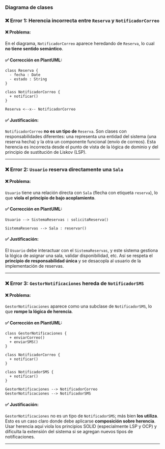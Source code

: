 ### Diagrama de clases

### ❌ **Error 1: Herencia incorrecta entre `Reserva` y `NotificadorCorreo`**

#### ❌ Problema:

En el diagrama, `NotificadorCorreo` aparece heredando de `Reserva`, lo cual **no tiene sentido semántico**.

#### ✅ Corrección en PlantUML:

```plantuml
class Reserva {
  - fecha : Date
  - estado : String
}

class NotificadorCorreo {
  + notificar()
}

Reserva <--x-- NotificadorCorreo
```

#### ✅ Justificación:

`NotificadorCorreo` **no es un tipo de** `Reserva`. Son clases con responsabilidades diferentes: una representa una entidad del sistema (una reserva hecha) y la otra un componente funcional (envío de correos). Esta herencia es incorrecta desde el punto de vista de la lógica de dominio y del principio de sustitución de Liskov (LSP).

---

### ❌ **Error 2: `Usuario` reserva directamente una `Sala`**

#### ❌ Problema:

`Usuario` tiene una relación directa con `Sala` (flecha con etiqueta `reserva`), lo que **viola el principio de bajo acoplamiento**.

#### ✅ Corrección en PlantUML:

```plantuml
Usuario --> SistemaReservas : solicitaReserva()

SistemaReservas --> Sala : reservar()
```

#### ✅ Justificación:

El `Usuario` debe interactuar con el `SistemaReservas`, y este sistema gestiona la lógica de asignar una sala, validar disponibilidad, etc. Así se respeta el **principio de responsabilidad única** y se desacopla al usuario de la implementación de reservas.

---

### ❌ **Error 3: `GestorNotificaciones` hereda de `NotificadorSMS`**

#### ❌ Problema:

`GestorNotificaciones` aparece como una subclase de `NotificadorSMS`, lo que **rompe la lógica de herencia**.

#### ✅ Corrección en PlantUML:

```plantuml
class GestorNotificaciones {
  + enviarCorreo()
  + enviarSMS()
}

class NotificadorCorreo {
  + notificar()
}

class NotificadorSMS {
  + notificar()
}

GestorNotificaciones --> NotificadorCorreo
GestorNotificaciones --> NotificadorSMS
```

#### ✅ Justificación:

`GestorNotificaciones` no es un tipo de `NotificadorSMS`; más bien **los utiliza**. Esto es un caso claro donde debe aplicarse **composición sobre herencia**. Usar herencia aquí viola los principios SOLID (especialmente LSP y OCP) y dificulta la extensión del sistema si se agregan nuevos tipos de notificaciones.

---
